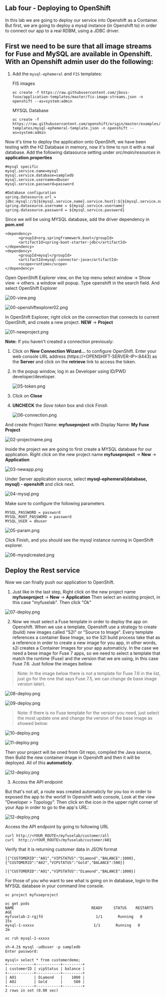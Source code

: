 ## Lab four - Deploying to OpenShift
In this lab we are going to deploy our service into Openshift as a Container. But first, we are going to deploy a mysql instance (in Openshift to) in order to connect our app to a real RDBM, using a JDBC driver.

## First we need to be sure that all image streams for Fuse and MySQL are available in Openshift. With an Openshift admin user do the following:

1. Add the `mysql-ephemeral` and `FIS` templates:

   FIS images
   ```
   oc create -f https://raw.githubusercontent.com/jboss-fuse/application-templates/master/fis-image-streams.json -n openshift --as=system:admin
   ```
   MYSQL Database
   ```
   oc create -f https://raw.githubusercontent.com/openshift/origin/master/examples/db-templates/mysql-ephemeral-template.json -n openshift --as=system:admin
   ```


Now it's time to deploy the application onto OpenShift, we have been testing with the H2 Database in memory, now it's time to run it with a real database. Add the following datasource setting under *src/main/resources* in **application.properties**

```
#mysql specific
mysql.service.name=mysql
mysql.service.database=sampledb
mysql.service.username=dbuser
mysql.service.password=password

#Database configuration
spring.datasource.url = jdbc:mysql://${${mysql.service.name}.service.host}:${${mysql.service.name}.service.port}/${mysql.service.database}
spring.datasource.username = ${mysql.service.username}
spring.datasource.password = ${mysql.service.password}
```

Since we will be using MYSQL database, add the driver dependency in **pom.xml**

```
<dependency>
      <groupId>org.springframework.boot</groupId>
      <artifactId>spring-boot-starter-jdbc</artifactId>
</dependency>
<dependency>
      <groupId>mysql</groupId>
      <artifactId>mysql-connector-java</artifactId>
      <scope>runtime</scope>
</dependency>
```


Open OpenShift Explorer view, on the top menu select window -> Show view -> others. a window will popup. Type openshift in the search field. And select OpenShift Explorer

![00-view.png](./img/00-view.png)

![00-openshiftexplorer02.png](./img/00-openshiftexplorer.png)

In OpenShift Explorer, right click on the connection that connects to current OpenShift, and create a new project. **NEW** -> **Project**

![01-newproject.png](./img/01-newproject.png)

**Note:** If you haven't created a connection previously:

1. Click on **New Connection Wizard...** to configure OpenShift. Enter your web console URL address (https://&lt;OPENSHIFT-SERVER-IP&gt;:8443) as the **Server** and click on the **retrieve** link to access the token.
1. In the popup window, log in as Developer using ID/PWD developer/developer.

    ![05-token.png](../img/05-token.png)

1. Click on **Close**
1. **UNCHECK** the *Save token* box and click Finish

    ![06-connection.png](../img/06-connection.png)

And create Project Name: **myfuseproject** with Display Name: **My Fuse Project**

![02-projectname.png](./img/02-projectname.png)

Inside the project we are going to first create a MYSQL database for our application. Right click on the new project name **myfuseproject** -> **New** -> **Application**

![03-newapp.png](./img/03-newapp.png)

Under Server application source, select **mysql-ephemeral(database, mysql) - openshift** and click next.

![04-mysql.png](./img/04-mysql.png)

Make sure to configure the following parameters

```
MYSQL_PASSWORD = password
MYSQL_ROOT_PASSWORD = password
MYSQL_USER = dbuser
```
![05-param.png](./img/05-param.png)

Click Finish, and you should see the mysql instance running in OpenShift explorer.

![06-mysqlcreated.png](./img/06-mysqlcreated.png)


## Deploy the Rest service
Now we can finally push our application to OpenShift. 
1. Just like in the last step,   Right click on the new project name **myfuseproject** -> **New** -> **Application**
Then select an existing project, in this case "myfuselab". Then click "Ok"

![07-deploy.png](./img/07-deploy.png)

2. Now we must select a Fuse template in order to deploy the app on Openshift. When we use a template, Openshift use a strategy to create (build) new images called "S2I" or "Source to Image". Every template references a container Base Image, so the S2I build process take that as a reference in order to create a new image for you app, in other words, s2i creates a Container Images for your app automaticly. In the case we need a bese image for Fuse 7 apps, so we need to select a template that match the runtime (Fuse) and the version that we are using, in this case Fuse 7.6. Just follow the images bellow.

> Note: In the image below there is not a template for Fuse 7.6 in the list, just go for the one that says Fuse 7.5, we can change de base image version later).

![08-deploy.png](./img/08-deploy.png)

![09-deploy.png](./img/09-deploy.png)

> Note: if there is no Fuse template for the version you need, just select the most update one and change the version of the base image as showed below:

![10-deploy.png](./img/10-deploy.png)

![11-deploy.png](./img/11-deploy.png)

Then your project will be oned from Git repo, compiled the Java source, then Build the new container image in Openshift and then it will be deployed. All of this **automaticly**. 

![12-deploy.png](./img/12-deploy.png)

3. Access the API endpoint

But that's not all, a route was created automaticly for you too in order to exposed the app to the world! In Openshift web console, Look at the view "Developer > Topology". Then click en the icon in the upper right corner of your App in order to go to the app's URL:


![12-deploy.png](./img/12-deploy.png)


Access the API endpoint by going to following URL

```
curl http://<YOUR_ROUTE>/myfuselab/customer/all
curl  http://<YOUR_ROUTE>/myfuselab/customer/A01
```

Verify that it is returning customer data in JSON format
```
[{"CUSTOMERID":"A01","VIPSTATUS":"Diamond","BALANCE":1000},{"CUSTOMERID":"A02","VIPSTATUS":"Gold","BALANCE":500}]

[{"CUSTOMERID":"A01","VIPSTATUS":"Diamond","BALANCE":1000}]
```

For those of you who want to see what is going on in database, login to the MYSQL database in your command line console.

```
oc project myfuseproject

oc get pods
NAME                                   READY     STATUS    RESTARTS   AGE
myfuselab-2-rgjfd  						 1/1       Running   0          15s
mysql-1-xxxxx                           1/1       Running   0          2m

oc rsh mysql-1-xxxxx

sh-4.2$ mysql -udbuser -p sampledb
Enter password:

mysql> select * from customerdemo;
+------------+-----------+---------+
| customerID | vipStatus | balance |
+------------+-----------+---------+
| A01        | Diamond   |    1000 |
| A02        | Gold      |     500 |
+------------+-----------+---------+
2 rows in set (0.00 sec)
```
